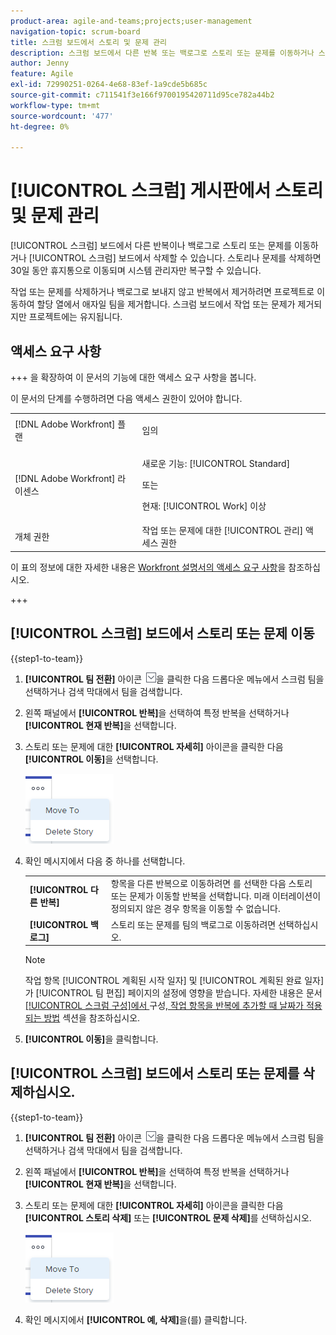 ```yaml
---
product-area: agile-and-teams;projects;user-management
navigation-topic: scrum-board
title: 스크럼 보드에서 스토리 및 문제 관리
description: 스크럼 보드에서 다른 반복 또는 백로그로 스토리 또는 문제를 이동하거나 스크럼 보드에서 삭제할 수 있습니다. 스토리나 문제를 삭제하면 30일 동안 휴지통으로 이동되며 시스템 관리자만 복구할 수 있습니다.
author: Jenny
feature: Agile
exl-id: 72990251-0264-4e68-83ef-1a9cde5b685c
source-git-commit: c711541f3e166f9700195420711d95ce782a44b2
workflow-type: tm+mt
source-wordcount: '477'
ht-degree: 0%

---
```


# [!UICONTROL 스크럼] 게시판에서 스토리 및 문제 관리

[!UICONTROL 스크럼] 보드에서 다른 반복이나 백로그로 스토리 또는 문제를 이동하거나 [!UICONTROL 스크럼] 보드에서 삭제할 수 있습니다. 스토리나 문제를 삭제하면 30일 동안 휴지통으로 이동되며 시스템 관리자만 복구할 수 있습니다.

작업 또는 문제를 삭제하거나 백로그로 보내지 않고 반복에서 제거하려면 프로젝트로 이동하여 할당 열에서 애자일 팀을 제거합니다. 스크럼 보드에서 작업 또는 문제가 제거되지만 프로젝트에는 유지됩니다.

## 액세스 요구 사항

+++ 을 확장하여 이 문서의 기능에 대한 액세스 요구 사항을 봅니다.

이 문서의 단계를 수행하려면 다음 액세스 권한이 있어야 합니다.

<table style="table-layout:auto"> 
 <tbody> 
  <tr> 
   <td role="rowheader">[!DNL Adobe Workfront] 플랜</td> 
   <td> <p>임의</p> </td> 
  </tr> 
  <tr> 
   <td role="rowheader">[!DNL Adobe Workfront] 라이센스</td> 
   <td> <p>새로운 기능: [!UICONTROL Standard]</p> 
   또는
   <p>현재: [!UICONTROL Work] 이상</p> </td> 
  </tr>
   <tr> 
   <td role="rowheader">개체 권한</td> 
   <td>작업 또는 문제에 대한 [!UICONTROL 관리] 액세스 권한 </td> 
  </tr>
 </tbody> 
</table>

이 표의 정보에 대한 자세한 내용은 [Workfront 설명서의 액세스 요구 사항](/help/quicksilver/administration-and-setup/add-users/access-levels-and-object-permissions/access-level-requirements-in-documentation.md)을 참조하십시오.

+++

## [!UICONTROL 스크럼] 보드에서 스토리 또는 문제 이동

{{step1-to-team}}

1. **[!UICONTROL 팀 전환]** 아이콘 ![팀 전환 아이콘](assets/switch-team-icon.png)을 클릭한 다음 드롭다운 메뉴에서 스크럼 팀을 선택하거나 검색 막대에서 팀을 검색합니다.
1. 왼쪽 패널에서 **[!UICONTROL 반복]**&#x200B;을 선택하여 특정 반복을 선택하거나 **[!UICONTROL 현재 반복]**&#x200B;을 선택합니다.
1. 스토리 또는 문제에 대한 **[!UICONTROL 자세히]** 아이콘을 클릭한 다음 **[!UICONTROL 이동]**&#x200B;을 선택합니다.

   ![스크럼 보드에서 스토리를 삭제하거나 이동](assets/scrum-delete-move-story.png)

1. 확인 메시지에서 다음 중 하나를 선택합니다.

   <table style="table-layout:auto">
    <tr>
        <td><strong>[!UICONTROL 다른 반복]</strong></td>
        <td>항목을 다른 반복으로 이동하려면 를 선택한 다음 스토리 또는 문제가 이동할 반복을 선택합니다. 미래 이터레이션이 정의되지 않은 경우 항목을 이동할 수 없습니다.</td>
    </tr>
    <tr>
        <td><strong>[!UICONTROL 백로그]</strong></td>
        <td>스토리 또는 문제를 팀의 백로그로 이동하려면 선택하십시오.</td>
    </tr>
   </table>

   >[!NOTE]
   >
   >작업 항목 [!UICONTROL 계획된 시작 일자] 및 [!UICONTROL 계획된 완료 일자]가 [!UICONTROL 팀 편집] 페이지의 설정에 영향을 받습니다. 자세한 내용은 문서 [[!UICONTROL 스크럼 구성]에서 &#x200B;](../../../agile/get-started-with-agile-in-workfront/configure-scrum.md#configur5)구성[, 작업 항목을 반복에 추가할 때 날짜가 적용되는 방법](../../../agile/get-started-with-agile-in-workfront/configure-scrum.md) 섹션을 참조하십시오.

1. **[!UICONTROL 이동]**&#x200B;을 클릭합니다.

## [!UICONTROL 스크럼] 보드에서 스토리 또는 문제를 삭제하십시오.

{{step1-to-team}}

1. **[!UICONTROL 팀 전환]** 아이콘 ![팀 전환 아이콘](assets/switch-team-icon.png)을 클릭한 다음 드롭다운 메뉴에서 스크럼 팀을 선택하거나 검색 막대에서 팀을 검색합니다.
1. 왼쪽 패널에서 **[!UICONTROL 반복]**&#x200B;을 선택하여 특정 반복을 선택하거나 **[!UICONTROL 현재 반복]**&#x200B;을 선택합니다.
1. 스토리 또는 문제에 대한 **[!UICONTROL 자세히]** 아이콘을 클릭한 다음 **[!UICONTROL 스토리 삭제]** 또는 **[!UICONTROL 문제 삭제]**&#x200B;를 선택하십시오.

   ![스크럼 보드에서 스토리를 삭제하거나 이동](assets/scrum-delete-move-story.png)

1. 확인 메시지에서 **[!UICONTROL 예, 삭제]**&#x200B;을(를) 클릭합니다.
